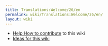 ```yaml
---
title: Translations:Welcome/26/en
permalink: wiki/Translations:Welcome/26/en/
layout: wiki
---
```


-   [Help:How to contribute](/wiki/Help:How_to_contribute "wikilink") to this
    wiki
-   [Ideas for this wiki](/wiki/Ideas_for_this_wiki "wikilink")
